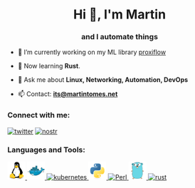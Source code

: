 <h1 align="center">Hi 👋, I'm Martin</h1>
<h3 align="center">and I automate things</h3>

- 🔭 I’m currently working on my ML library [proxiflow](https://gitlab.com/martintomes/proxiflow)

- 🌱 Now learning **Rust**.

- 💬 Ask me about **Linux, Networking, Automation, DevOps**

- 📫 Contact: **its@martintomes.net**

<h3 align="left">Connect with me:</h3>
<p align="left">
<a href="https://twitter.com/martintomes" target="blank"><img align="center" src="https://raw.githubusercontent.com/rahuldkjain/github-profile-readme-generator/master/src/images/icons/Social/twitter.svg" alt="twitter" height="30" width="40" /></a>
<a href="https://primal.net/p/npub108py9c0zgmvmz2gtksmkr5qedete2el44y39pk3rpxv2gchrn8kshhxcqm" target="blank"><img align="center" src="https://raw.githubusercontent.com/mbarulli/nostr-logo/234544f9308c48afe0f4be7c19f1406c7fe9e37c/SVG/nostr-icon-white-on-purple.svg" alt="nostr" height="30" width="40" /></a>
</p>

<h3 align="left">Languages and Tools:</h3>
<p align="left"> 
<a href="https://www.linux.org/" target="_blank" rel="noreferrer"> <img src="https://raw.githubusercontent.com/devicons/devicon/master/icons/linux/linux-original.svg" alt="linux" width="40" height="40"/> </a>
<a href="https://docker.com" target="_blank" rel="noreferrer"> <img src="https://raw.githubusercontent.com/devicons/devicon/ca28c779441053191ff11710fe24a9e6c23690d6/icons/docker/docker-original.svg" alt="docker" width="40" height="40"/> </a> 
<a href="https://kubernetes.io" target="_blank" rel="noreferrer"> <img src="https://www.vectorlogo.zone/logos/kubernetes/kubernetes-icon.svg" alt="kubernetes" width="40" height="40"/> </a> 
<a href="https://www.python.org" target="_blank" rel="noreferrer"> <img src="https://raw.githubusercontent.com/devicons/devicon/master/icons/python/python-original.svg" alt="python" width="40" height="40"/> </a>
<a href="https://perl.org" target="_blank" rel="noreferrer"> <img src="https://upload.wikimedia.org/wikipedia/en/thumb/5/56/Perl_language_logo.svg/1280px-Perl_language_logo.svg.png" alt="Perl" width="40" height="40"/> </a>
<a href="https://golang.org" target="_blank" rel="noreferrer"> <img src="https://raw.githubusercontent.com/devicons/devicon/master/icons/go/go-original.svg" alt="go" width="40" height="40"/> </a>
<a href="https://www.rust-lang.org/" target="_blank" rel="noreferrer"> <img src="https://www.vectorlogo.zone/logos/rust-lang/rust-lang-icon.svg" alt="rust" width="40" height="40"/> </a> 


